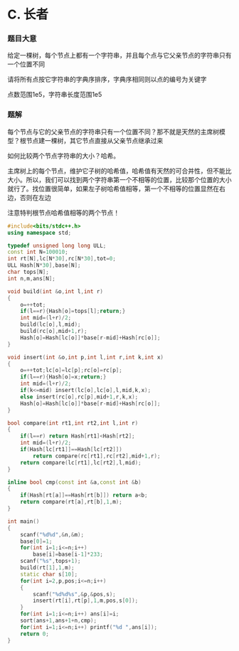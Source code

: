 # C. 长者

### 题目大意

给定一棵树，每个节点上都有一个字符串，并且每个点与它父亲节点的字符串只有一个位置不同

请将所有点按它字符串的字典序排序，字典序相同则以点的编号为关键字

点数范围1e5，字符串长度范围1e5

### 题解

每个节点与它的父亲节点的字符串只有一个位置不同？那不就是天然的主席树模型？根节点建一棵树，其它节点直接从父亲节点继承过来

如何比较两个节点字符串的大小？哈希。

主席树上的每个节点，维护它子树的哈希值，哈希值有天然的可合并性，但不能比大小。所以，我们可以找到两个字符串第一个不相等的位置，比较那个位置的大小就行了。找位置很简单，如果左子树哈希值相等，第一个不相等的位置显然在右边，否则在左边

注意特判根节点哈希值相等的两个节点！

```cpp
#include<bits/stdc++.h>
using namespace std;

typedef unsigned long long ULL;
const int N=100010;
int rt[N],lc[N*30],rc[N*30],tot=0;
ULL Hash[N*30],base[N];
char tops[N];
int n,m,ans[N];

void build(int &o,int l,int r)
{
    o=++tot;
    if(l==r){Hash[o]=tops[l];return;}
    int mid=(l+r)/2;
    build(lc[o],l,mid);
    build(rc[o],mid+1,r);
    Hash[o]=Hash[lc[o]]*base[r-mid]+Hash[rc[o]];
}

void insert(int &o,int p,int l,int r,int k,int x)
{
    o=++tot;lc[o]=lc[p];rc[o]=rc[p];
    if(l==r){Hash[o]=x;return;}
    int mid=(l+r)/2;
    if(k<=mid) insert(lc[o],lc[o],l,mid,k,x);
    else insert(rc[o],rc[p],mid+1,r,k,x);
    Hash[o]=Hash[lc[o]]*base[r-mid]+Hash[rc[o]];
}

bool compare(int rt1,int rt2,int l,int r)
{
    if(l==r) return Hash[rt1]<Hash[rt2];
    int mid=(l+r)/2;
    if(Hash[lc[rt1]]==Hash[lc[rt2]])
        return compare(rc[rt1],rc[rt2],mid+1,r);
    return compare(lc[rt1],lc[rt2],l,mid);
}

inline bool cmp(const int &a,const int &b)
{
    if(Hash[rt[a]]==Hash[rt[b]]) return a<b;
    return compare(rt[a],rt[b],1,m);
}

int main()
{
    scanf("%d%d",&n,&m);
    base[0]=1;
    for(int i=1;i<=n;i++)
        base[i]=base[i-1]*233;
    scanf("%s",tops+1);
    build(rt[1],1,m);
    static char s[10];
    for(int i=2,p,pos;i<=n;i++)
    {
        scanf("%d%d%s",&p,&pos,s);
        insert(rt[i],rt[p],1,m,pos,s[0]);
    }
    for(int i=1;i<=n;i++) ans[i]=i;
    sort(ans+1,ans+1+n,cmp);
    for(int i=1;i<=n;i++) printf("%d ",ans[i]);
    return 0;
}
```


